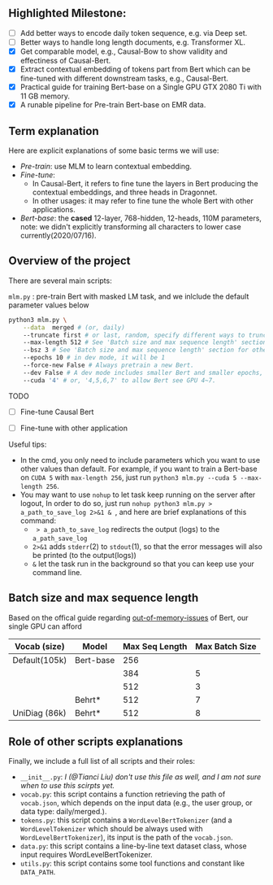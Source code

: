 ## Highlighted Milestone:

- [ ] Add better ways to encode daily token sequence, e.g. via Deep set.
- [ ] Better ways to handle long length documents, e.g. Transformer XL.
- [x] Get comparable model, e.g., Causal-Bow to show validity and effectiness of Causal-Bert.
- [x] Extract contextual embedding of tokens part from Bert which can be fine-tuned with different downstream tasks, e.g., Causal-Bert.
- [x] Practical guide for training Bert-base on a Single GPU GTX 2080 Ti with 11 GB memory.
- [x] A runable pipeline for Pre-train Bert-base on EMR data.

## Term explanation

Here are explicit explanations of some basic terms we will use:

- *Pre-train*: use MLM to learn contextual embedding.
- *Fine-tune*: 
  - In Causal-Bert, it refers to fine tune the layers in Bert producing the contextual embeddings, and three heads in Dragonnet.
  - In other usages: it may refer to fine tune the whole Bert with other applications. 
- *Bert-base*: the **cased** 12-layer, 768-hidden, 12-heads, 110M parameters, note: we didn't explicitly transforming all characters to lower case currently(2020/07/16). 

## Overview of the project

There are several main scripts:

`mlm.py` : pre-train Bert with masked LM task, and we inlclude the default parameter values below

```bash
python3 mlm.py \
	--data  merged # (or, daily)
	--truncate first # or last, random, specify different ways to truncate a sequence longer than max-length.
	--max-length 512 # See 'Batch size and max sequence length' section for other choices.
	--bsz 3 # See 'Batch size and max sequence length' section for other choices.
	--epochs 10 # in dev mode, it will be 1
	--force-new False # Always pretrain a new Bert.
	--dev False # A dev mode includes smaller Bert and smaller epochs, check if the codes can run.
	--cuda '4' # or, '4,5,6,7' to allow Bert see GPU 4~7.
```

TODO

- [ ] Fine-tune Causal Bert

- [ ] Fine-tune with other application

  

Useful tips: 

- In the cmd, you only need to include parameters which you want to use other values than default. For example, if you want to train a Bert-base on `CUDA 5` with `max-length 256`, just run `python3 mlm.py --cuda 5 --max-length 256`. 
- You may want to use `nohup` to let task keep running on the server after logout, In order to do so, just run `nohup python3 mlm.py > a_path_to_save_log 2>&1 & `, and here are brief explanations of this command:
  - ` > a_path_to_save_log` redirects the output (logs) to the `a_path_save_log`
  - `2>&1` adds `stderr`(2) to `stdout`(1), so that the error messages will also be printed (to the output(logs))
  - `&` let the task run in the background so that you can keep use your command line.

## Batch size and max sequence length

Based on the offical guide regarding [out-of-memory-issues](https://github.com/google-research/bert#out-of-memory-issues) of Bert, our single GPU can afford 

| Vocab (size)    | Model     | Max Seq Length | Max Batch Size |
| -------- | --------- | -------------- | -------------- |
| Default(105k)  | Bert-base | 256            |                |
|   |	       | 384	        | 5              |
|   |           | 512            | 3              |
|   | Behrt*    | 512 	        | 7              | 
| UniDiag (86k) | Behrt*    | 512 	        | 8              | 



## Role of other scripts explanations

Finally, we include a full list of all scripts and their roles:

- `__init__.py`: *I (@Tianci Liu) don't use this file as well, and I am not sure when to use this scirpts yet.*
- `vocab.py`: this script contains a function retrieving the path of `vocab.json`, which depends on the input data (e.g., the user group, or data type: daily/merged.).
- `tokens.py`: this script contains a `WordLevelBertTokenizer` (and a `WordLevelTokenizer` which should be always used with `WordLevelBertTokenizer`), its input is the path of the `vocab.json`. 
- `data.py`: this script contains a line-by-line text dataset class, whose input requires WordLevelBertTokenizer.
- `utils.py`: this script contains some tool functions and constant like `DATA_PATH`. 
